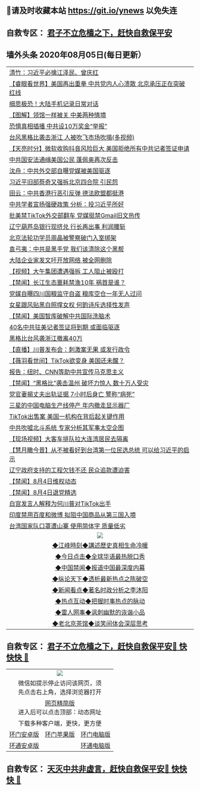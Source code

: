 ## 📩请及时收藏本站 https://git.io/ynews 以免失连</a>
## 自救专区： [君子不立危樯之下，赶快自救保平安 ](https://github.com/pwgy/td/blob/master/README.md)

## 墙外头条 2020年08月05日(每日更新）</a>

 <table>

<tr><td colspan="2" align="left"><a href="https://qeb.xfthy.casa/?name=c1207739&key=xcyufvbtjvhwwrpc&from=gy2">清竹：习近平必擒江泽民、曾庆红</a></td></tr>
<tr><td colspan="2" align="left"><a href="https://qeb.xfthy.casa/?name=c1207730&key=xcyufvbtjvhwwrpc&from=gy2">【睿眼看世界】美国再出重拳 中共党内人心溃散 北京承压正在突破红线</a></td></tr>
<tr><td colspan="2" align="left"><a href="https://qeb.xfthy.casa/?name=c1207736&key=xcyufvbtjvhwwrpc&from=gy2">细思极恐！大陆手机记录日常对话</a></td></tr>
<tr><td colspan="2" align="left"><a href="https://qeb.xfthy.casa/?name=c1207755&key=xcyufvbtjvhwwrpc&from=gy2">【图解】领馆一样被关 中美两种情境</a></td></tr>
<tr><td colspan="2" align="left"><a href="https://qeb.xfthy.casa/?name=c1207759&key=xcyufvbtjvhwwrpc&from=gy2">恐惧真相插播 中共设10万奖金“举报”</a></td></tr>
<tr><td colspan="2" align="left"><a href="https://qeb.xfthy.casa/?name=c1207744&key=xcyufvbtjvhwwrpc&from=gy2">台风黑格比袭击浙江 人被吹飞市场吹塌(多视频)</a></td></tr>
<tr><td colspan="2" align="left"><a href="https://qeb.xfthy.casa/?name=c1207762&key=xcyufvbtjvhwwrpc&from=gy2">【天亮时分】微软收购抖音风险巨大 美国拒绝所有中共记者签证申请</a></td></tr>
<tr><td colspan="2" align="left"><a href="https://qeb.xfthy.casa/?name=c1207729&key=xcyufvbtjvhwwrpc&from=gy2">中共国安法通缉美国公民 蓬佩奥再次反击</a></td></tr>
<tr><td colspan="2" align="left"><a href="https://qeb.xfthy.casa/?name=c1207756&key=xcyufvbtjvhwwrpc&from=gy2">沈舟：中共外交部自曝党媒被美国驱逐</a></td></tr>
<tr><td colspan="2" align="left"><a href="https://qeb.xfthy.casa/?name=c1207733&key=xcyufvbtjvhwwrpc&from=gy2">习近平旧部蔡奇又强拆北京四合院 引民怨</a></td></tr>
<tr><td colspan="2" align="left"><a href="https://qeb.xfthy.casa/?name=c1207640&key=xcyufvbtjvhwwrpc&from=gy2">田云：中共香港行恶引反弹 德法欧盟都挺港</a></td></tr>
<tr><td colspan="2" align="left"><a href="https://qeb.xfthy.casa/?name=c1207760&key=xcyufvbtjvhwwrpc&from=gy2">中共学者宣扬强硬政策 分析：投习近平所好</a></td></tr>
<tr><td colspan="2" align="left"><a href="https://qeb.xfthy.casa/?name=c1207748&key=xcyufvbtjvhwwrpc&from=gy2">批美禁TikTok外交部翻车 党媒挺禁Gmail旧文热传</a></td></tr>
<tr><td colspan="2" align="left"><a href="https://qeb.xfthy.casa/?name=c1207753&key=xcyufvbtjvhwwrpc&from=gy2">辽宁葫芦岛银行现挤兑 行长再出事 利润腰斩</a></td></tr>
<tr><td colspan="2" align="left"><a href="https://qeb.xfthy.casa/?name=c1207743&key=xcyufvbtjvhwwrpc&from=gy2">北京法轮功学员周晶被警察破门入室绑架</a></td></tr>
<tr><td colspan="2" align="left"><a href="https://qeb.xfthy.casa/?name=c1207754&key=xcyufvbtjvhwwrpc&from=gy2">袁弓夷：中共是黑手党 我们该清除这个黑帮</a></td></tr>
<tr><td colspan="2" align="left"><a href="https://qeb.xfthy.casa/?name=c1207734&key=xcyufvbtjvhwwrpc&from=gy2">大陆企业家发文吁开放网络 被全网删除</a></td></tr>
<tr><td colspan="2" align="left"><a href="https://qeb.xfthy.casa/?name=c1207738&key=xcyufvbtjvhwwrpc&from=gy2">【视频】大午集团遭遇强拆 工人阻止被殴打</a></td></tr>
<tr><td colspan="2" align="left"><a href="https://qeb.xfthy.casa/?name=c1207745&key=xcyufvbtjvhwwrpc&from=gy2">【禁闻】长江生态噩耗禁渔10年 祸首是谁？</a></td></tr>
<tr><td colspan="2" align="left"><a href="https://qeb.xfthy.casa/?name=c1207761&key=xcyufvbtjvhwwrpc&from=gy2">党媒自曝四川国粮监守自盗 粮库空仓一年无人过问</a></td></tr>
<tr><td colspan="2" align="left"><a href="https://qeb.xfthy.casa/?name=c1207751&key=xcyufvbtjvhwwrpc&from=gy2">女星跟风贴黑白照撑女权 何韵诗斥选择性发声</a></td></tr>
<tr><td colspan="2" align="left"><a href="https://qeb.xfthy.casa/?name=c1207747&key=xcyufvbtjvhwwrpc&from=gy2">【禁闻】美国智库破解中共国际洗脑术</a></td></tr>
<tr><td colspan="2" align="left"><a href="https://qeb.xfthy.casa/?name=c1207728&key=xcyufvbtjvhwwrpc&from=gy2">40名中共驻美记者签证将到期 或面临驱逐</a></td></tr>
<tr><td colspan="2" align="left"><a href="https://qeb.xfthy.casa/?name=c1207763&key=xcyufvbtjvhwwrpc&from=gy2">黑格比台风袭浙江撤离40万</a></td></tr>
<tr><td colspan="2" align="left"><a href="https://qeb.xfthy.casa/?name=c1207741&key=xcyufvbtjvhwwrpc&from=gy2">【直播】川普发布会：刺激案无果 或发行政令</a></td></tr>
<tr><td colspan="2" align="left"><a href="https://qeb.xfthy.casa/?name=c1207742&key=xcyufvbtjvhwwrpc&from=gy2">【薇羽看世间】TikTok欲变身 美国还未醒？</a></td></tr>
<tr><td colspan="2" align="left"><a href="https://qeb.xfthy.casa/?name=c1207737&key=xcyufvbtjvhwwrpc&from=gy2">报告：纽时、CNN等助中共宣传马克思主义</a></td></tr>
<tr><td colspan="2" align="left"><a href="https://qeb.xfthy.casa/?name=c1207766&key=xcyufvbtjvhwwrpc&from=gy2">【禁闻】“黑格比”袭击温州 破坏力惊人 数十万人受灾</a></td></tr>
<tr><td colspan="2" align="left"><a href="https://qeb.xfthy.casa/?name=c1207773&key=xcyufvbtjvhwwrpc&from=gy2">党官妻揭丈夫出轨证据 7小时后身亡 警称“病死”</a></td></tr>
<tr><td colspan="2" align="left"><a href="https://qeb.xfthy.casa/?name=c1207746&key=xcyufvbtjvhwwrpc&from=gy2">三星的中国电脑生产线停产 年内撤走显示器厂</a></td></tr>
<tr><td colspan="2" align="left"><a href="https://qeb.xfthy.casa/?name=c1207735&key=xcyufvbtjvhwwrpc&from=gy2">TikTok出售案 美国一机构在背后起关键作用</a></td></tr>
<tr><td colspan="2" align="left"><a href="https://qeb.xfthy.casa/?name=c1207771&key=xcyufvbtjvhwwrpc&from=gy2">中共吹嘘北斗系统 专家分析其军事太空企图</a></td></tr>
<tr><td colspan="2" align="left"><a href="https://qeb.xfthy.casa/?name=c1207772&key=xcyufvbtjvhwwrpc&from=gy2">【现场视频】大客车排队拉大连湾居民去隔离</a></td></tr>
<tr><td colspan="2" align="left"><a href="https://qeb.xfthy.casa/?name=c1207775&key=xcyufvbtjvhwwrpc&from=gy2">【慧月瞰今昔】从不被看好到台湾第一位民选总统 可以给习近平的启示</a></td></tr>
<tr><td colspan="2" align="left"><a href="https://qeb.xfthy.casa/?name=c1207752&key=xcyufvbtjvhwwrpc&from=gy2">辽宁政府支持的工程欠钱不还 民众追款遭迫害</a></td></tr>
<tr><td colspan="2" align="left"><a href="https://qeb.xfthy.casa/?name=c1207765&key=xcyufvbtjvhwwrpc&from=gy2">【禁闻】8月4日维权动态</a></td></tr>
<tr><td colspan="2" align="left"><a href="https://qeb.xfthy.casa/?name=c1207764&key=xcyufvbtjvhwwrpc&from=gy2">【禁闻】8月4日退党精选</a></td></tr>
<tr><td colspan="2" align="left"><a href="https://qeb.xfthy.casa/?name=c1207769&key=xcyufvbtjvhwwrpc&from=gy2">白宫发言人解释为何川普对TikTok出手</a></td></tr>
<tr><td colspan="2" align="left"><a href="https://qeb.xfthy.casa/?name=c1207774&key=xcyufvbtjvhwwrpc&from=gy2">印度禁用百度和微博 拟阻中国商品从第三国入境</a></td></tr>
<tr><td colspan="2" align="left"><a href="https://qeb.xfthy.casa/?name=c1207770&key=xcyufvbtjvhwwrpc&from=gy2">台湾国家队口罩遭山寨 使用简体字 质量低劣</a></td></tr>

 <tr>
   <td colspan="2" align=center><img src="https://cdn.jsdelivr.net/gh/gyoupiodf/im1/jf-1.jpg"></td>
  </tr>
   <tr>
   <td colspan="2" align=center> 
<a href="https://xdihm.casa/oo.aspx?name=c922850&key=sdxhftoyfkhpuaxy&from=gy2&tag=9877">◆江峰時刻◆講述歷史真相生命冷暖</a><br/>
    </td>
  </tr>
   <tr>
   <td colspan="2" align=center> 
<a href="https://xdihm.casa/oo.aspx?name=c816850&key=sdxhftoyfkhpuaxy&from=gy2&tag=9877">◆今日点击◆全球华语最热脱口秀</a><br/>
    </td>
  </tr>
  <tr>
  <td colspan="2" align=center>
<a href="https://xdihm.casa/oo.aspx?name=c816860&key=sdxhftoyfkhpuaxy&from=gy2&tag=99733110">◆中国禁闻◆报道中国最深度内幕</a><br/>
   </tr>
  <tr>
     <td colspan="2" align=center>
<a href="https://xdihm.casa/oo.aspx?name=c816855&key=sdxhftoyfkhpuaxy&from=gy2&tag=997110">◆纵论天下◆透析最新热点之陈破空</a><br/>
   </tr>
   <tr>
      <td colspan="2" align=center>
<a href="https://xdihm.casa/oo.aspx?name=c838308&key=sdxhftoyfkhpuaxy&from=gy2&tag=9973110">◆新闻看点◆著名时政分析之李沐阳</a><br/>
   </tr>
   <tr>
     <td colspan="2" align=center>
<a href="https://xdihm.casa/oo.aspx?name=c816852&key=sdxhftoyfkhpuaxy&from=gy2&tag=9733110">◆热点互动◆把握时事热点的脉动</a><br/>
   </tr>
   <tr>
      <td colspan="2" align=center>
<a href="https://xdihm.casa/oo.aspx?name=c816694&key=sdxhftoyfkhpuaxy&from=gy2&tag=93310">◆雷人网事◆讽刺幽默的诙谐小品</a><br/>
   </tr>
   <tr>
    <td colspan="2" align=center>
<a href="https://xdihm.casa/oo.aspx?name=c816650&key=sdxhftoyfkhpuaxy&from=gy2&tag=9973110">◆老北京茶馆◆谈笑间体会深层思考</a><br/>
   </tr>
</table>

 ## 自救专区： [君子不立危樯之下，赶快自救保平安🍎 快快快 📩](https://github.com/pwgy/td/blob/master/README.md)
 
<table>
  <tr>
    <td colspan="3" align="center"><img src="https://cdn.jsdelivr.net/gh/opipe/up/oGate65.jpg"/></td>
  </tr>
  <tr>
    <td colspan="3" align="center">微信如提示停止访问该网页，须<br/>先点击右上角，选择浏览器打开</td>
  <tr>
  <tr>
    <td colspan="3" align="center"><a href="https://gitcdn.xyz/cdn/otiny/up/master/show005.htm">网页精简版</a><br/>进入后可以点击顶部：动态网址</td>
  </tr>
  <tr>
    <td colspan="3" align="center">下载多种客户端，更快，更方便</td>
  <tr>
  <tr>
    <td align="center"><a href="https://cdn.jsdelivr.net/gh/opipe/up/oGatea.apk">环门安卓版</a></td>
    <td align="center"><a href="https://x.co/odisk">环门苹果版</a></td>
    <td align="center"><a href="https://cdn.jsdelivr.net/gh/opipe/up/oGate.zip">环门电脑版</a></td>
  </tr>
  <tr>
    <td align="center"><a href="https://cdn.jsdelivr.net/gh/opipe/up/oPipe.apk">环通安卓版</a></td>
    <td align="center"></td>
    <td align="center"><a href="https://raw.githubusercontent.com/opipe/up/master/oPipe.zip">环通电脑版</a></td>
  </tr>
  
</table>


 ## 自救专区： [天灭中共非虚言，赶快自救保平安🍎 快快快 📩](https://github.com/pwgy/td/blob/master/README.md)
